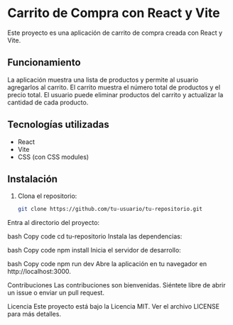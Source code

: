 # Carrito de Compra con React y Vite

Este proyecto es una aplicación de carrito de compra creada con React y Vite.

## Funcionamiento

La aplicación muestra una lista de productos y permite al usuario agregarlos al carrito. El carrito muestra el número total de productos y el precio total. El usuario puede eliminar productos del carrito y actualizar la cantidad de cada producto.

## Tecnologías utilizadas

- React
- Vite
- CSS (con CSS modules)

## Instalación

1. Clona el repositorio:

   ```bash
   git clone https://github.com/tu-usuario/tu-repositorio.git

Entra al directorio del proyecto:

bash
Copy code
cd tu-repositorio
Instala las dependencias:

bash
Copy code
npm install
Inicia el servidor de desarrollo:

bash
Copy code
npm run dev
Abre la aplicación en tu navegador en http://localhost:3000.

Contribuciones
Las contribuciones son bienvenidas. Siéntete libre de abrir un issue o enviar un pull request.

Licencia
Este proyecto está bajo la Licencia MIT. Ver el archivo LICENSE para más detalles.


